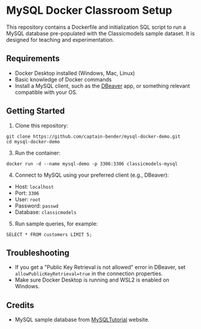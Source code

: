# MySQL Docker Classroom Setup

This repository contains a Dockerfile and initialization SQL script to run a MySQL database pre-populated with the Classicmodels sample dataset. It is designed for teaching and experimentation.

## Requirements

- Docker Desktop installed (Windows, Mac, Linux)
- Basic knowledge of Docker commands
- Install a MySQL client, such as the [DBeaver](https://dbeaver.io/download/) app, or something relevant compatible with your OS.

## Getting Started

1. Clone this repository:
```
git clone https://github.com/captain-bender/mysql-docker-demo.git
cd mysql-docker-demo
```

3. Run the container:
```
docker run -d --name mysql-demo -p 3306:3306 classicmodels-mysql
```

4. Connect to MySQL using your preferred client (e.g., DBeaver):
- Host: `localhost`
- Port: `3306`
- User: `root`
- Password: `passwd`
- Database: `classicmodels`

5. Run sample queries, for example:
```
SELECT * FROM customers LIMIT 5;
```

## Troubleshooting
- If you get a "Public Key Retrieval is not allowed" error in DBeaver, set `allowPublicKeyRetrieval=true` in the connection properties.
- Make sure Docker Desktop is running and WSL2 is enabled on Windows.

## Credits
- MySQL sample database from [MySQLTutorial](https://www.mysqltutorial.org/getting-started-with-mysql/mysql-sample-database/) website.